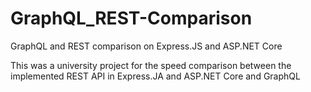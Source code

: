 # GraphQL_REST-Comparison
GraphQL and REST comparison on Express.JS and ASP.NET Core 

This was a university project for the speed comparison between the implemented REST API in Express.JA and ASP.NET Core and GraphQL
